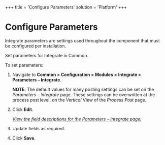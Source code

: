 +++
title = 'Configure Parameters'
solution = 'Platform'
+++

# Configure Parameters

Integrate parameters are settings used throughout the component that
must be configured per installation.

Set parameters for Integrate in Common.

To set parameters:

1.  Navigate to <span style="font-weight: bold;">Common \> Configuration
    \> Modules \> Integrate \> Parameters – Integrate</span>.
    
    **NOTE**: The default values for many posting settings can be set on
    the *Parameters – Integrate* page. These settings can be overwritten
    at the process post level, on the *Vertical* View of the *Process
    Post* page.

2.  Click **Edit**.
    
    *[View the field descriptions for the Parameters – Integrate
    page.](../../Common/Page_Desc/Parameters_Integrate.htm)*

3.  Update fields as required.

4.  Click **Save**.
